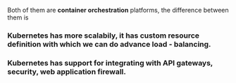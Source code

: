 Both of them are **container orchestration** platforms, the difference between them is

### Kubernetes has more scalabily, it has custom resource definition with which we can do advance load - balancing.

### Kubernetes has support for integrating with API gateways, security, web application firewall.
